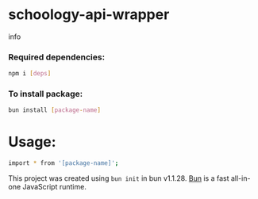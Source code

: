 # schoology-api-wrapper

info

### Required dependencies:
```bash
npm i [deps]
```

### To install package:

```bash
bun install [package-name]
```

# Usage:
```bash
import * from '[package-name]';
```

This project was created using `bun init` in bun v1.1.28. [Bun](https://bun.sh) is a fast all-in-one JavaScript runtime.
